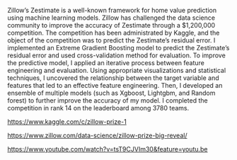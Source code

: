 Zillow’s Zestimate is a well-known framework for home value prediction using machine learning models. Zillow has challenged the data science community to improve the accuracy of Zestimate through a $1,200,000 competition. The competition has been administrated by Kaggle, and the object of the competition was to predict the Zestimate’s residual error. I implemented an Extreme Gradient Boosting model to predict the Zestimate’s residual error and used cross-validation method for evaluation. To improve the predictive model, I applied an iterative process between feature engineering and evaluation. Using appropriate visualizations and statistical techniques, I uncovered the relationship between the target variable and features that led to an effective feature engineering. Then, I developed an ensemble of multiple models (such as Xgboost, Lightgbm, and Random forest) to further improve the accuracy of my model. I completed the competition in rank 14 on the leaderboard among 3780 teams. 

https://www.kaggle.com/c/zillow-prize-1

https://www.zillow.com/data-science/zillow-prize-big-reveal/

https://www.youtube.com/watch?v=tsT9CJVIm30&feature=youtu.be

